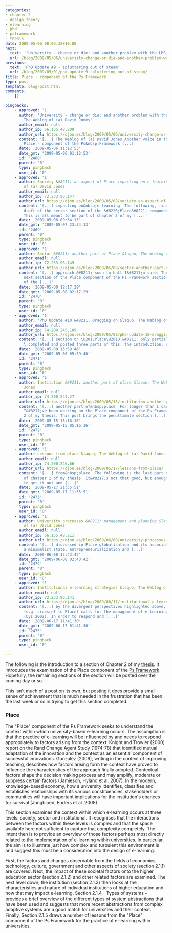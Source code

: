```yaml
---
categories:
- chapter-2
- design-theory
- elearning
- phd
- psframework
- thesis
date: 2009-05-06 08:06:32+10:00
next:
  text: '"University - change or die: and another problem with the LMS model"'
  url: /blog/2009/05/06/university-change-or-die-and-another-problem-with-the-lms-model/
previous:
  text: 'PhD Update #9 - spluttering out of steam'
  url: /blog/2009/05/01/phd-update-9-spluttering-out-of-steam/
title: Place - component of the Ps Framework
type: post
template: blog-post.html
comments:
    []
    
pingbacks:
    - approved: '1'
      author: 'University - change or die: and another problem with the LMS model &laquo;
        The Weblog of (a) David Jones'
      author_email: null
      author_ip: 66.135.48.209
      author_url: https://djon.es/blog/2009/05/06/university-change-or-die-and-another-problem-with-the-lms-model/
      content: '[...] The Weblog of (a) David Jones Another voice in the blogosphere    &laquo;
        Place - component of the Ps&nbsp;Framework [...]'
      date: '2009-05-06 11:12:53'
      date_gmt: '2009-05-06 01:12:53'
      id: '2468'
      parent: '0'
      type: pingback
      user_id: '0'
    - approved: '1'
      author: Society &#8211; an aspect of Place impacting on e-learning &laquo; The Weblog
        of (a) David Jones
      author_email: null
      author_ip: 72.233.96.147
      author_url: https://djon.es/blog/2009/05/08/society-an-aspect-of-place-impacting-on-e-learning/
      content: '[...] impacting on&nbsp;e-learning  The following, finally, is a first
        draft of the sector section of the &#8220;Place&#8221; component of the Ps Framework.
        This is all meant to be part of chapter 2 of my [...]'
      date: '2009-05-08 09:34:13'
      date_gmt: '2009-05-07 23:34:13'
      id: '2469'
      parent: '0'
      type: pingback
      user_id: '0'
    - approved: '1'
      author: Sector &#8211; another part of Place &laquo; The Weblog of (a) David Jones
      author_email: null
      author_ip: 72.233.96.149
      author_url: https://djon.es/blog/2009/05/08/sector-another-part-of-place/
      content: '[...] approach &#8211; soon to halt I&#8217;m sure. The following is the
        next section of the Place component of the Ps Framework section for chapter 2
        of the [...]'
      date: '2009-05-08 12:17:29'
      date_gmt: '2009-05-08 02:17:29'
      id: '2470'
      parent: '0'
      type: pingback
      user_id: '0'
    - approved: '1'
      author: 'PhD Update #10 &#8211; Dragging on &laquo; The Weblog of (a) David Jones'
      author_email: null
      author_ip: 74.200.245.189
      author_url: https://djon.es/blog/2009/05/08/phd-update-10-dragging-on/
      content: "[...] section on \u201CPlace\u201D &#8211; only partially done.I have\
        \ completed and posted three parts of this: the introduction, society, and [...]"
      date: '2009-05-08 15:59:46'
      date_gmt: '2009-05-08 05:59:46'
      id: '2471'
      parent: '0'
      type: pingback
      user_id: '0'
    - approved: '1'
      author: Institution &#8211; another part of place &laquo; The Weblog of (a) David
        Jones
      author_email: null
      author_ip: 74.200.244.27
      author_url: https://djon.es/blog/2009/05/15/institution-another-part-of-place/
      content: '[...] another part of&nbsp;place  For longer than I care to remember,
        I&#8217;ve been working on the Place component of the Ps Framework for chapter
        2 of my thesis. This post brings the penultimate section [...]'
      date: '2009-05-15 15:16:16'
      date_gmt: '2009-05-15 05:16:16'
      id: '2472'
      parent: '0'
      type: pingback
      user_id: '0'
    - approved: '1'
      author: Lessons from place &laquo; The Weblog of (a) David Jones
      author_email: null
      author_ip: 74.200.246.66
      author_url: https://djon.es/blog/2009/05/17/lessons-from-place/
      content: '[...] from&nbsp;place  The following is the last part of the Place section
        of chatper 2 of my thesis. It&#8217;s not that good, but enough has been done
        to get it out and [...]'
      date: '2009-05-17 21:55:51'
      date_gmt: '2009-05-17 11:55:51'
      id: '2473'
      parent: '0'
      type: pingback
      user_id: '0'
    - approved: '1'
      author: University processes &#8211; management and planning &laquo; The Weblog
        of (a) David Jones
      author_email: null
      author_ip: 66.135.48.211
      author_url: https://djon.es/blog/2009/06/08/university-processes-management-and-planning/
      content: '[...] discussed in Place globalisation and its associated features of
        a minimalist state, entrepreneurialization and [...]'
      date: '2009-06-08 12:43:42'
      date_gmt: '2009-06-08 02:43:42'
      id: '2474'
      parent: '0'
      type: pingback
      user_id: '0'
    - approved: '1'
      author: Institutional e-learning strategies &laquo; The Weblog of (a) David Jones
      author_email: null
      author_ip: 72.233.96.141
      author_url: https://djon.es/blog/2009/06/17/institutional-e-learning-strategies/
      content: '[...] by the divergent perspectives highlighted above, and external environment
        (e.g. crossref to Place) calls for the management of e-learning to be highly adaptive
        (Uys 2002). In order to respond and [...]'
      date: '2009-06-17 11:41:30'
      date_gmt: '2009-06-17 01:41:30'
      id: '2475'
      parent: '0'
      type: pingback
      user_id: '0'
    
---
```

The following is the introduction to a section of Chapter 2 of my [thesis](/blog/research/phd-thesis/). It introduces the examination of the Place component of the [Ps Framework](/blog/2009/03/18/the-ps-framework/). Hopefully, the remaining sections of the section will be posted over the coming day or so.

This isn't much of a post on its own, but posting it does provide a small sense of achievement that is much needed in the frustration that has been the last week or so in trying to get this section completed.

### Place

The "Place" component of the Ps Framework seeks to understand the context within which university-based e-learning occurs. The assumption is that the practice of e-learning will be influenced by and needs to respond appropriately to factors arising from the context. Knight and Trowler (2000) report on the Rand Change Agent Study (1974-78) that identified mutual adaptation of the innovation and the context as an essential component of successful innovations. Gonzalez (2009), writing in the context of improving teaching, describes how factors arising form the context have proved to influence the characteristics of the approach finally adopted. Contextual factors shape the decision making process and may amplify, moderate or suppress certain factors (Jamieson, Hyland et al. 2007). In the modern, knowledge-based economy, how a university identifies, classifies and establishes relationships with its various constituencies, stakeholders or communities will have important implications for the institution's chances for survival (Jongbloed, Enders et al. 2008).

This section examines the context within which e-learning occurs at three levels: society, sector and institutional. It recognises that the interactions between the factors within these levels is complex and that the space available here not sufficient to capture that complexity completely. The intent then is to provide an overview of those factors perhaps most directly related to the implementation of e-learning within universities. In particular, the aim is to illustrate just how complex and turbulent this environment is and suggest this must be a consideration into the design of e-learning.

First, the factors and changes observable from the fields of economics, technology, culture, government and other aspects of society (section 2.1.1) are covered. Next, the impact of these societal factors onto the higher education sector (section 2.1.2) and other related factors are examined. The next level down, the institution (section 2.1.3) then looks at the characteristics and nature of individual institutions of higher education and how that may impact e-learning. Section 2.1.4 - Types of systems – provides a brief overview of the different types of system abstractions that have been used and suggests that more recent abstractions from complex adaptive systems are a good match for universities and their context. Finally, Section 2.1.5 draws a number of lessons from the "Place" component of the Ps Framework for the practice of e-learning within universities.